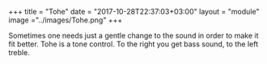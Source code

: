 +++
title = "Tohe"
date = "2017-10-28T22:37:03+03:00"
layout = "module"
image ="../images/Tohe.png"
+++

Sometimes one needs just a gentle change to the sound in order to make it fit better. Tohe is a tone control. To the right you get bass sound, to the left treble.

